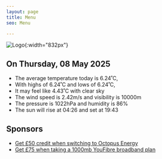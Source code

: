 ```yaml
---
layout: page
title: Menu
seo: Menu

---
```


![Logo](/images/logo.jpg){:width="832px"}

<!-- weather_marker starts -->
## On Thursday, 08 May 2025

- The average temperature today is 6.24˚C,
- With highs of 6.24˚C and lows of 6.24˚C,
- It may feel like 4.43˚C with clear sky
- The wind speed is 2.42m/s and visibility is 10000m
- The pressure is 1022hPa and humidity is 86%
- The sun will rise at 04:26 and set at 19:43

<!-- weather_marker ends -->

## Sponsors

- [Get £50 credit when switching to Octopus Energy](https://bit.ly/3oD1nnS)
- [Get £75 when taking a 1000mb YouFibre broadband plan](https://aklam.io/91zWhU?)
